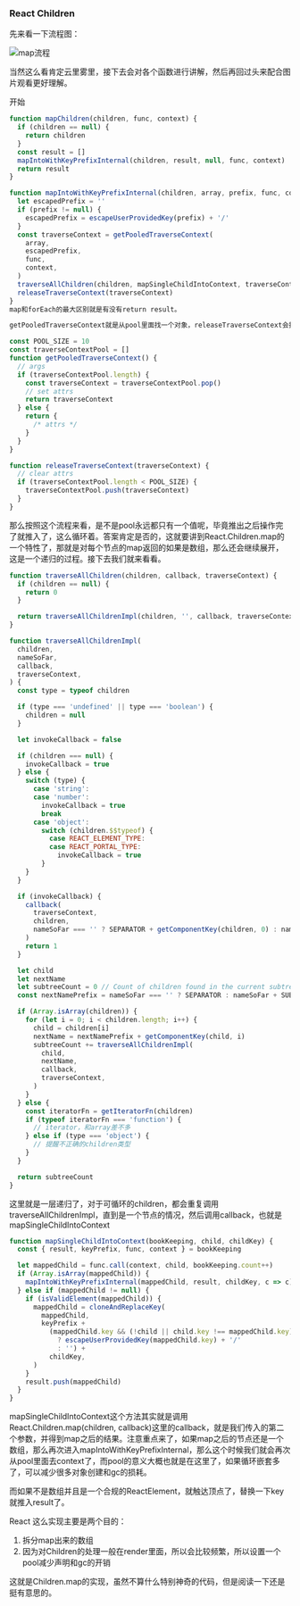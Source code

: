 ### React Children

先来看一下流程图：

![map流程]()

当然这么看肯定云里雾里，接下去会对各个函数进行讲解，然后再回过头来配合图片观看更好理解。

开始
```js
function mapChildren(children, func, context) {
  if (children == null) {
    return children
  }
  const result = []
  mapIntoWithKeyPrefixInternal(children, result, null, func, context)
  return result
}

function mapIntoWithKeyPrefixInternal(children, array, prefix, func, context) {
  let escapedPrefix = ''
  if (prefix != null) {
    escapedPrefix = escapeUserProvidedKey(prefix) + '/'
  }
  const traverseContext = getPooledTraverseContext(
    array,
    escapedPrefix,
    func,
    context,
  )
  traverseAllChildren(children, mapSingleChildIntoContext, traverseContext)
  releaseTraverseContext(traverseContext)
}
map和forEach的最大区别就是有没有return result。

getPooledTraverseContext就是从pool里面找一个对象，releaseTraverseContext会把当前的context对象清空然后放回到pool中。

const POOL_SIZE = 10
const traverseContextPool = []
function getPooledTraverseContext() {
  // args
  if (traverseContextPool.length) {
    const traverseContext = traverseContextPool.pop()
    // set attrs
    return traverseContext
  } else {
    return {
      /* attrs */
    }
  }
}

function releaseTraverseContext(traverseContext) {
  // clear attrs
  if (traverseContextPool.length < POOL_SIZE) {
    traverseContextPool.push(traverseContext)
  }
}
```

那么按照这个流程来看，是不是pool永远都只有一个值呢，毕竟推出之后操作完了就推入了，这么循环着。答案肯定是否的，这就要讲到React.Children.map的一个特性了，那就是对每个节点的map返回的如果是数组，那么还会继续展开，这是一个递归的过程。接下去我们就来看看。

```js
function traverseAllChildren(children, callback, traverseContext) {
  if (children == null) {
    return 0
  }

  return traverseAllChildrenImpl(children, '', callback, traverseContext)
}

function traverseAllChildrenImpl(
  children,
  nameSoFar,
  callback,
  traverseContext,
) {
  const type = typeof children

  if (type === 'undefined' || type === 'boolean') {
    children = null
  }

  let invokeCallback = false

  if (children === null) {
    invokeCallback = true
  } else {
    switch (type) {
      case 'string':
      case 'number':
        invokeCallback = true
        break
      case 'object':
        switch (children.$$typeof) {
          case REACT_ELEMENT_TYPE:
          case REACT_PORTAL_TYPE:
            invokeCallback = true
        }
    }
  }

  if (invokeCallback) {
    callback(
      traverseContext,
      children,
      nameSoFar === '' ? SEPARATOR + getComponentKey(children, 0) : nameSoFar,
    )
    return 1
  }

  let child
  let nextName
  let subtreeCount = 0 // Count of children found in the current subtree.
  const nextNamePrefix = nameSoFar === '' ? SEPARATOR : nameSoFar + SUBSEPARATOR

  if (Array.isArray(children)) {
    for (let i = 0; i < children.length; i++) {
      child = children[i]
      nextName = nextNamePrefix + getComponentKey(child, i)
      subtreeCount += traverseAllChildrenImpl(
        child,
        nextName,
        callback,
        traverseContext,
      )
    }
  } else {
    const iteratorFn = getIteratorFn(children)
    if (typeof iteratorFn === 'function') {
      // iterator，和array差不多
    } else if (type === 'object') {
      // 提醒不正确的children类型
    }
  }

  return subtreeCount
}
```

这里就是一层递归了，对于可循环的children，都会重复调用traverseAllChildrenImpl，直到是一个节点的情况，然后调用callback，也就是mapSingleChildIntoContext

```js
function mapSingleChildIntoContext(bookKeeping, child, childKey) {
  const { result, keyPrefix, func, context } = bookKeeping

  let mappedChild = func.call(context, child, bookKeeping.count++)
  if (Array.isArray(mappedChild)) {
    mapIntoWithKeyPrefixInternal(mappedChild, result, childKey, c => c)
  } else if (mappedChild != null) {
    if (isValidElement(mappedChild)) {
      mappedChild = cloneAndReplaceKey(
        mappedChild,
        keyPrefix +
          (mappedChild.key && (!child || child.key !== mappedChild.key)
            ? escapeUserProvidedKey(mappedChild.key) + '/'
            : '') +
          childKey,
      )
    }
    result.push(mappedChild)
  }
}
```

mapSingleChildIntoContext这个方法其实就是调用React.Children.map(children, callback)这里的callback，就是我们传入的第二个参数，并得到map之后的结果。注意重点来了，如果map之后的节点还是一个数组，那么再次进入mapIntoWithKeyPrefixInternal，那么这个时候我们就会再次从pool里面去context了，而pool的意义大概也就是在这里了，如果循环嵌套多了，可以减少很多对象创建和gc的损耗。

而如果不是数组并且是一个合规的ReactElement，就触达顶点了，替换一下key就推入result了。

React 这么实现主要是两个目的：

1. 拆分map出来的数组
2. 因为对Children的处理一般在render里面，所以会比较频繁，所以设置一个pool减少声明和gc的开销

这就是Children.map的实现，虽然不算什么特别神奇的代码，但是阅读一下还是挺有意思的。